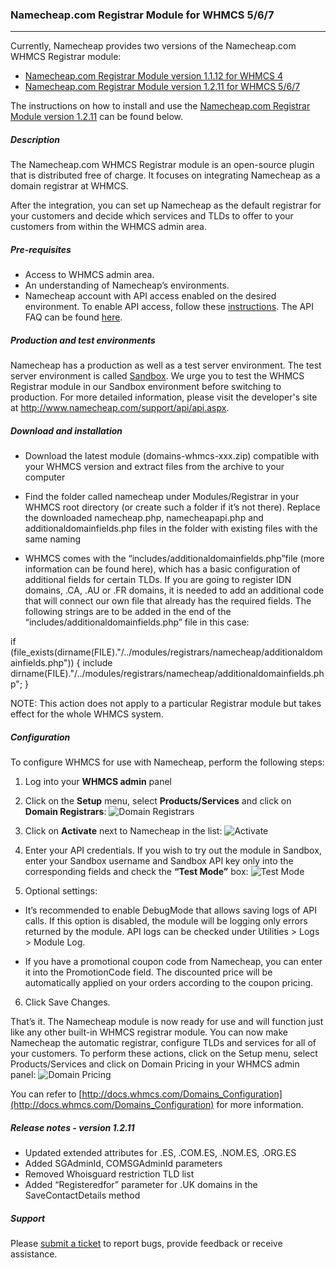 
### Namecheap.com Registrar Module for WHMCS 5/6/7

***

Currently, Namecheap provides two versions of the Namecheap.com WHMCS Registrar module:
- [Namecheap.com Registrar Module version 1.1.12 for WHMCS 4](https://github.com/namecheap/domains-whmcs4)
- [Namecheap.com Registrar Module version 1.2.11 for WHMCS 5/6/7](https://github.com/namecheap/domains-whmcs)

The instructions on how to install and use the [Namecheap.com Registrar Module version 1.2.11](https://github.com/namecheap/domains-whmcs) can be found below.

##### Description

The Namecheap.com WHMCS Registrar module is an open-source plugin that is distributed free of charge. It focuses on integrating Namecheap as a domain registrar at WHMCS.

After the integration, you can set up Namecheap as the default registrar for your customers and decide which services and TLDs to offer to your customers from within the WHMCS admin area.

##### Pre-requisites

- Access to WHMCS admin area.
- An understanding of Namecheap’s environments.
- Namecheap account with API access enabled on the desired environment. To enable API access, follow these [instructions](https://www.namecheap.com/support/api/intro.aspx). The API FAQ can be found [here](https://www.namecheap.com/support/knowledgebase/article.aspx/9739/63/api-faq).

##### Production and test environments
Namecheap has a production as well as a test server environment. 
The test server environment is called [Sandbox](http://www.sandbox.namecheap.com/). We urge you to test the WHMCS Registrar module in our Sandbox environment before switching to production. For more detailed information, please visit the developer's site at http://www.namecheap.com/support/api/api.aspx.

##### Download and installation
- Download the latest module (domains-whmcs-xxx.zip) compatible with your WHMCS version and extract files from the archive to your computer

- Find the folder called namecheap under Modules/Registrar in your WHMCS root directory (or create such a folder if it’s not there). Replace the downloaded namecheap.php, namecheapapi.php and additionaldomainfields.php files in the folder with existing files with the same naming

- WHMCS comes with the “includes/additionaldomainfields.php”file (more information can be found here), which has a basic configuration of additional fields for certain TLDs. If you are going to register IDN domains, .CA, .AU or .FR domains, it is needed to add an additional code that will connect our own file that already has the required fields. The following strings are to be added in the end of the “includes/additionaldomainfields.php” file in this case:

if (file_exists(dirname(FILE)."/../modules/registrars/namecheap/additionaldomainfields.php")) { include dirname(FILE)."/../modules/registrars/namecheap/additionaldomainfields.php"; }

NOTE: This action does not apply to a particular Registrar module but takes effect for the whole WHMCS system.

##### Configuration
To configure WHMCS for use with Namecheap, perform the following steps:
1. Log into your **WHMCS admin** panel

2. Click on the **Setup** menu, select **Products/Services** and click on **Domain Registrars**:
![Domain Registrars](http://files.namecheap.com/assets/img/github/domainregistrars.png "Domain Registrars")

3. Click on **Activate** next to Namecheap in the list:
![Activate](http://files.namecheap.com/assets/img/github/activate.png "Activate")

4. Enter your API credentials. If you wish to try out the module in Sandbox, enter your Sandbox username and Sandbox API key only into the corresponding fields and check the **“Test Mode”** box:
![Test Mode](http://files.namecheap.com/assets/img/github/testmode.png "Test Mode")

5. Optional settings:
- It’s recommended to enable DebugMode that allows saving logs of API calls. If this option is disabled, the module will be logging only errors returned by the module. API logs can be checked under Utilities > Logs > Module Log.

- If you have a promotional coupon code from Namecheap, you can enter it into the PromotionCode field. The discounted price will be automatically applied on your orders according to the coupon pricing.

6. Click Save Changes.

That’s it. The Namecheap module is now ready for use and will function just like any other built-in WHMCS registrar module.
You can now make Namecheap the automatic registrar, configure TLDs and services for all of your customers. To perform these actions, click on the Setup menu, select Products/Services and click on Domain Pricing in your WHMCS admin panel:
![Domain Pricing](http://files.namecheap.com/assets/img/github/domainpricing.png "Domain Pricing")

You can refer to [http://docs.whmcs.com/Domains_Configuration](http://docs.whmcs.com/Domains_Configuration) for more information.

##### Release notes - version 1.2.11
- Updated extended attributes for .ES, .COM.ES, .NOM.ES, .ORG.ES
- Added SGAdminId, COMSGAdminId parameters
- Removed Whoisguard restriction TLD list
- Added “Registeredfor” parameter for .UK domains in the SaveContactDetails method

##### Support
Please [submit a ticket](https://support.namecheap.com/index.php?/Tickets/Submit) to report bugs, provide feedback or receive assistance.




